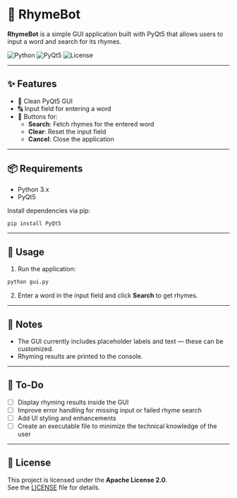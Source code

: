 # 📝 RhymeBot

**RhymeBot** is a simple GUI application built with PyQt5 that allows users to input a word and search for its rhymes.

![Python](https://img.shields.io/badge/Python-3.x-blue.svg)
![PyQt5](https://img.shields.io/badge/PyQt5-GUI-green.svg)
![License](https://img.shields.io/badge/License-Apache_2.0-blue.svg)

---

## ✨ Features

- 🎨 Clean PyQt5 GUI
- 🔠 Input field for entering a word
- 🔘 Buttons for:
  - **Search**: Fetch rhymes for the entered word
  - **Clear**: Reset the input field
  - **Cancel**: Close the application

---

## 📦 Requirements

- Python 3.x
- PyQt5

Install dependencies via pip:

```bash
pip install PyQt5
```

---

## 🚀 Usage

1. Run the application:

```bash
python gui.py
```

2. Enter a word in the input field and click **Search** to get rhymes.

---

## 📝 Notes

- The GUI currently includes placeholder labels and text — these can be customized.
- Rhyming results are printed to the console.

---

## 📌 To-Do

- [ ] Display rhyming results inside the GUI
- [ ] Improve error handling for missing input or failed rhyme search
- [ ] Add UI styling and enhancements
- [ ] Create an executable file to minimize the technical knowledge of the user

---

## 📄 License

This project is licensed under the **Apache License 2.0**.  
See the [LICENSE](LICENSE) file for details.
